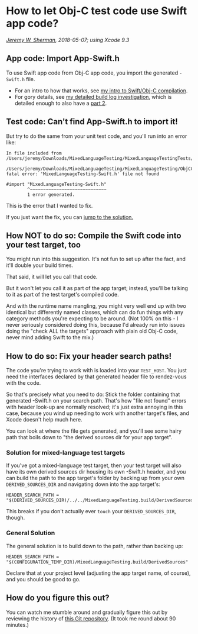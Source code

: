 # How to let Obj-C test code use Swift app code?
*[Jeremy W. Sherman][author], 2018-05-07; using Xcode 9.3*

[author]: https://jeremywsherman.com/


## App code: Import App-Swift.h
To use Swift app code from Obj-C app code, you import the generated `-Swift.h` file.

- For an intro to how that works, see [my intro to Swift/Obj-C compilation][intro].
- For gory details, see [my detailed build log investigation][details], which is detailed enough to also have a [part 2][details-part2].

[intro]: https://www.bignerdranch.com/blog/manual-swift-understanding-the-swift-objective-c-build-pipeline/
[details]: https://www.bignerdranch.com/blog/build-log-groveling-for-fun-and-profit-manual-swift-continued/
[details-part2]: https://www.bignerdranch.com/blog/build-log-groveling-for-fun-and-profit-part-2-even-more-manual-swift/


## Test code: Can't find App-Swift.h to import it!
But try to do the same from your unit test code, and you'll run into an error like:

```
In file included from /Users/jeremy/Downloads/MixedLanguageTesting/MixedLanguageTestingTests/ObjCTests.m:10:

/Users/jeremy/Downloads/MixedLanguageTesting/MixedLanguageTesting/ObjCClassUsingSwiftClass.h:15:9:
fatal error: 'MixedLanguageTesting-Swift.h' file not found

#import "MixedLanguageTesting-Swift.h"
        ^~~~~~~~~~~~~~~~~~~~~~~~~~~~~~
        1 error generated.
```

This is the error that I wanted to fix.

If you just want the fix, you can [jump to the solution.][solution]

[solution]: #anchor-solution


## How NOT to do so: Compile the Swift code into your test target, too
You might run into this suggestion. It's not fun to set up after the fact, and
it'll double your build times.

That said, it will let you call that code.

But it won't let you call it as part of the app target; instead, you'll be
talking to it as part of the test target's compiled code.

And with the runtime name mangling, you might very well end up with two
identical but differently named classes, which can do fun things with any
category methods you're expecting to be around. (Not 100% on this - I never
seriously considered doing this, because I'd already run into issues doing the
"check ALL the targets" approach with plain old Obj-C code, never mind adding
Swift to the mix.)


## How to do so: Fix your header search paths!
The code you're trying to work with is loaded into your `TEST_HOST`.
You just need the interfaces declared by that generated header file to
rendez-vous with the code.

So that's precisely what you need to do: Stick the folder containing that
generated -Swift.h on your search path. That's how "file not found" errors with
header look-up are normally resolved; it's just extra annoying in this case,
because you wind up needing to work with another target's files, and Xcode
doesn't help much here.

You can look at where the file gets generated, and you'll see some hairy
path that boils down to "the derived sources dir for your app target".

### Solution for mixed-language test targets
If you've got a mixed-language test target, then your test target
will also have its own derived sources dir housing its own -Swift.h header,
and you can build the path to the app target's folder by backing up from
your own `DERIVED_SOURCES_DIR` and navigating down into the app target's:

```
HEADER_SEARCH_PATH = "$(DERIVED_SOURCES_DIR)/../../MixedLanguageTesting.build/DerivedSources"
```

This breaks if you don't actually ever `touch` your `DERIVED_SOURCES_DIR`,
though.

<a id="anchor-solution" />

### General Solution
The general solution is to build down to the path, rather than backing up:

```
HEADER_SEARCH_PATH = "$(CONFIGURATION_TEMP_DIR)/MixedLanguageTesting.build/DerivedSources"
```

Declare that at your project level (adjusting the app target name, of course),
and you should be good to go.

## How do you figure this out?
You can watch me stumble around and gradually figure this out by reviewing the history of
[this Git repository][git-repo]. (It took me round about 90 minutes.)

[git-repo]: https://github.com/jeremy-w/MixedLanguageTesting/commits/master
